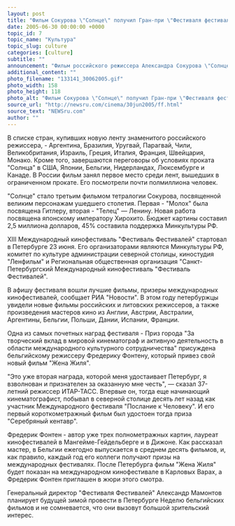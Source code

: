 ```yaml
---
layout: post
title: "Фильм Сокурова \"Солнце\" получил Гран-при \"Фестиваля фестивалей\""
date: 2005-06-30 00:00:00 +0000
topic_id: 7
topic_name: "Культура"
topic_slug: culture
categories: [culture]
subtitle: ""
announcement: "Фильм российского режиссера Александра Сокурова \"Солнце\" получил гран-при XIII международного кинофестиваля \"Фестиваль Фестивалей\". В 2005 году картина стала специальным событием всех кинофестивалей класса \"А\"."
additional_content: ""
photo_filename: "133141_30062005.gif"
photo_width: 158
photo_height: 118
photo_alt: "Фильм Сокурова \"Солнце\" получил Гран-при \"Фестиваля фестивалей\""
source_url: "http://newsru.com/cinema/30jun2005/ff.html"
source_text: "NEWSru.com"
author: ""
---
```

В списке стран, купивших новую ленту знаменитого российского режиссера, - Аргентина, Бразилия, Уругвай, Парагвай, Чили, Великобритания, Израиль, Греция, Италия, Франция, Швейцария, Монако. Кроме того, завершаются переговоры об условиях проката "Солнца" в США, Японии, Бельгии, Нидерландах, Люксембурге и Канаде. В России фильм занял первое место среди лент, вышедших в ограниченном прокате. Его посмотрели почти полмиллиона человек.

"Солнце" стало третьим фильмом тетралогии Сокурова, посвященной великим персонажам ушедшего столетия. Первая - "Молох" была посвящена Гитлеру, вторая - "Телец" &mdash; Ленину. Новая работа посвящена японскому императору Хирохито. Бюджет картины составил 2,5 миллиона долларов, 45% составила поддержка Минкультуры РФ.

XIII Международный кинофестиваль "Фестиваль Фестивалей" стартовал в Петербурге 23 июня. Его организаторами являются Минкультуры РФ, комитет по культуре администрации северной столицы, киностудия "Ленфильм" и Региональная общественная организация "Санкт-Петербургский Международный кинофестиваль "Фестиваль Фестивалей".

В афишу фестиваля вошли лучшие фильмы, призеры международных кинофестивалей, сообщает РИА "Новости". В этом году петербуржцы увидели новые фильмы российских и литовских режиссеров, а также произведения мастеров кино из Англии, Австрии, Австралии, Аргентины, Бельгии, Польши, Дании, Испании, Франции.

Одна из самых почетных наград фестиваля - Приз города "За творческий вклад в мировой кинематограф и активную деятельность в области международного культурного сотрудничества" присуждена бельгийскому режиссеру Фредерику Фонтену, который привез свой новый фильм "Жена Жиля".

"Это уже вторая награда, которой меня удостаивает Петербург, я взволнован и признателен за оказанную мне честь", &mdash; сказал 37-летний режиссер ИТАР-ТАСС. Впервые он, тогда еще начинающий кинематографист, побывал в северной столице десять лет назад как участник Международного фестиваля "Послание к Человеку". И его первый короткометражный фильм был удостоен тогда приза "Серебряный кентавр".

Фредерик Фонтен - автор уже трех полнометражных картин, лауреат кинофестивалей в Мангейме-Гейдельберге и в Дижоне. Как рассказал мастер, в Бельгии ежегодно выпускается в среднем десять фильмов, и, как правило, каждый год его коллеги получают призы на международных фестивалях. После Петербурга фильм "Жена Жиля" будет показан на международном кинофестивале в Карловых Варах, а Фредерик Фонтен приглашен в жюри этого смотра.

Генеральный директор "Фестиваля Фестивалей" Александр Мамонтов планирует будущей зимой провести в Петербурге Неделю бельгийских фильмов и не сомневается, что они вызовут большой зрительский интерес.
